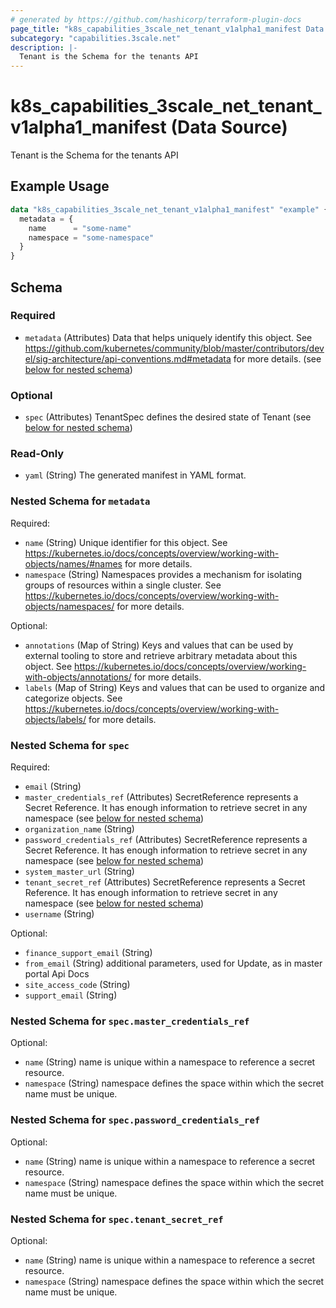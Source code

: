 ```yaml
---
# generated by https://github.com/hashicorp/terraform-plugin-docs
page_title: "k8s_capabilities_3scale_net_tenant_v1alpha1_manifest Data Source - terraform-provider-k8s"
subcategory: "capabilities.3scale.net"
description: |-
  Tenant is the Schema for the tenants API
---
```


# k8s_capabilities_3scale_net_tenant_v1alpha1_manifest (Data Source)

Tenant is the Schema for the tenants API

## Example Usage

```terraform
data "k8s_capabilities_3scale_net_tenant_v1alpha1_manifest" "example" {
  metadata = {
    name      = "some-name"
    namespace = "some-namespace"
  }
}
```

<!-- schema generated by tfplugindocs -->
## Schema

### Required

- `metadata` (Attributes) Data that helps uniquely identify this object. See https://github.com/kubernetes/community/blob/master/contributors/devel/sig-architecture/api-conventions.md#metadata for more details. (see [below for nested schema](#nestedatt--metadata))

### Optional

- `spec` (Attributes) TenantSpec defines the desired state of Tenant (see [below for nested schema](#nestedatt--spec))

### Read-Only

- `yaml` (String) The generated manifest in YAML format.

<a id="nestedatt--metadata"></a>
### Nested Schema for `metadata`

Required:

- `name` (String) Unique identifier for this object. See https://kubernetes.io/docs/concepts/overview/working-with-objects/names/#names for more details.
- `namespace` (String) Namespaces provides a mechanism for isolating groups of resources within a single cluster. See https://kubernetes.io/docs/concepts/overview/working-with-objects/namespaces/ for more details.

Optional:

- `annotations` (Map of String) Keys and values that can be used by external tooling to store and retrieve arbitrary metadata about this object. See https://kubernetes.io/docs/concepts/overview/working-with-objects/annotations/ for more details.
- `labels` (Map of String) Keys and values that can be used to organize and categorize objects. See https://kubernetes.io/docs/concepts/overview/working-with-objects/labels/ for more details.


<a id="nestedatt--spec"></a>
### Nested Schema for `spec`

Required:

- `email` (String)
- `master_credentials_ref` (Attributes) SecretReference represents a Secret Reference. It has enough information to retrieve secret in any namespace (see [below for nested schema](#nestedatt--spec--master_credentials_ref))
- `organization_name` (String)
- `password_credentials_ref` (Attributes) SecretReference represents a Secret Reference. It has enough information to retrieve secret in any namespace (see [below for nested schema](#nestedatt--spec--password_credentials_ref))
- `system_master_url` (String)
- `tenant_secret_ref` (Attributes) SecretReference represents a Secret Reference. It has enough information to retrieve secret in any namespace (see [below for nested schema](#nestedatt--spec--tenant_secret_ref))
- `username` (String)

Optional:

- `finance_support_email` (String)
- `from_email` (String) additional parameters, used for Update, as in master portal Api Docs
- `site_access_code` (String)
- `support_email` (String)

<a id="nestedatt--spec--master_credentials_ref"></a>
### Nested Schema for `spec.master_credentials_ref`

Optional:

- `name` (String) name is unique within a namespace to reference a secret resource.
- `namespace` (String) namespace defines the space within which the secret name must be unique.


<a id="nestedatt--spec--password_credentials_ref"></a>
### Nested Schema for `spec.password_credentials_ref`

Optional:

- `name` (String) name is unique within a namespace to reference a secret resource.
- `namespace` (String) namespace defines the space within which the secret name must be unique.


<a id="nestedatt--spec--tenant_secret_ref"></a>
### Nested Schema for `spec.tenant_secret_ref`

Optional:

- `name` (String) name is unique within a namespace to reference a secret resource.
- `namespace` (String) namespace defines the space within which the secret name must be unique.

